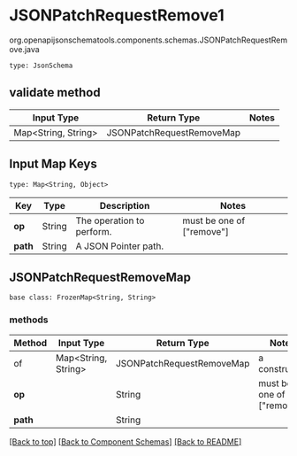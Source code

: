 # JSONPatchRequestRemove1
org.openapijsonschematools.components.schemas.JSONPatchRequestRemove.java
```
type: JsonSchema
```

## validate method
| Input Type | Return Type | Notes |
| ---------- | ----------- | ----- |
| Map<String, String> | JSONPatchRequestRemoveMap | |

## Input Map Keys
```
type: Map<String, Object>
```
Key | Type |  Description | Notes
------------ | ------------- | ------------- | -------------
**op** | String | The operation to perform. | must be one of ["remove"]
**path** | String | A JSON Pointer path. |

## JSONPatchRequestRemoveMap
```
base class: FrozenMap<String, String>
```

### methods
Method | Input Type | Return Type | Notes
------ | ---------- | ----------- | ------
of | Map<String, String> | JSONPatchRequestRemoveMap | a constructor
**op** | | String | must be one of ["remove"]
**path** | | String |

[[Back to top]](#top) [[Back to Component Schemas]](../../../README.md#Component-Schemas) [[Back to README]](../../../README.md)
